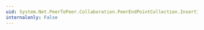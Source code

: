 ```yaml
---
uid: System.Net.PeerToPeer.Collaboration.PeerEndPointCollection.InsertItem(System.Int32,System.Net.PeerToPeer.Collaboration.PeerEndPoint)
internalonly: False
---
```

